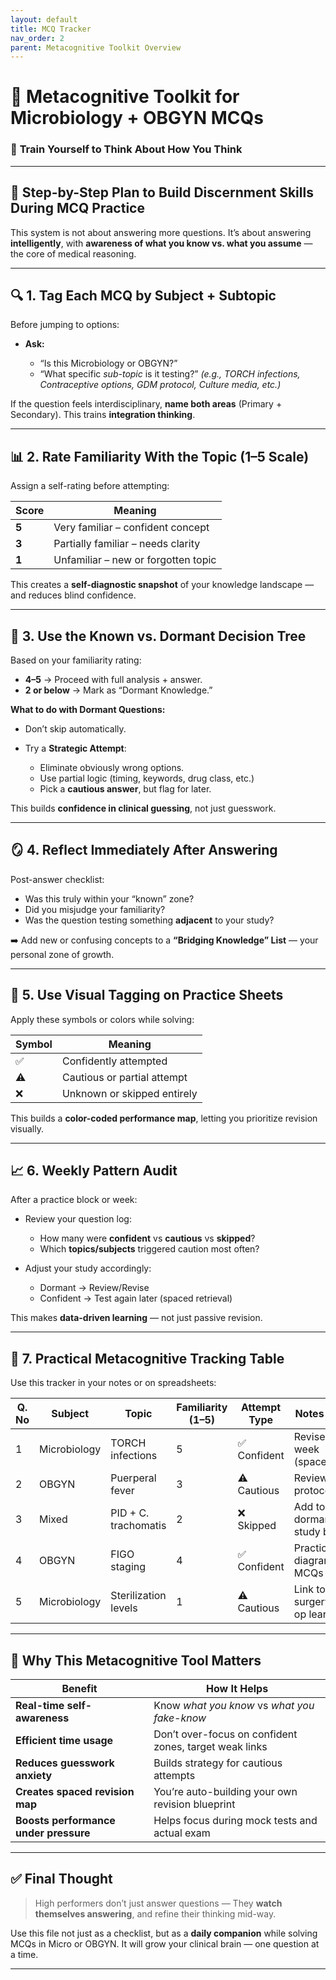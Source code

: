```yaml
---
layout: default
title: MCQ Tracker
nav_order: 2
parent: Metacognitive Toolkit Overview
---
```


# 🧠 Metacognitive Toolkit for Microbiology + OBGYN MCQs

### 🎯 **Train Yourself to Think About How You Think**

---

## 🔁 Step-by-Step Plan to Build **Discernment Skills** During MCQ Practice

This system is not about answering more questions.
It’s about answering **intelligently**, with **awareness of what you know vs. what you assume** — the core of medical reasoning.

---

## 🔍 1. **Tag Each MCQ by Subject + Subtopic**

Before jumping to options:

* **Ask:**

  * “Is this Microbiology or OBGYN?”
  * “What specific *sub-topic* is it testing?”
    *(e.g., TORCH infections, Contraceptive options, GDM protocol, Culture media, etc.)*

If the question feels interdisciplinary, **name both areas** (Primary + Secondary). This trains **integration thinking**.

---

## 📊 2. **Rate Familiarity With the Topic (1–5 Scale)**

Assign a self-rating before attempting:

| Score | Meaning                             |
| ----- | ----------------------------------- |
| **5** | Very familiar – confident concept   |
| **3** | Partially familiar – needs clarity  |
| **1** | Unfamiliar – new or forgotten topic |

This creates a **self-diagnostic snapshot** of your knowledge landscape — and reduces blind confidence.

---

## 🧭 3. **Use the Known vs. Dormant Decision Tree**

Based on your familiarity rating:

* **4–5** → Proceed with full analysis + answer.
* **2 or below** → Mark as “Dormant Knowledge.”

**What to do with Dormant Questions:**

* Don’t skip automatically.
* Try a **Strategic Attempt**:

  * Eliminate obviously wrong options.
  * Use partial logic (timing, keywords, drug class, etc.)
  * Pick a **cautious answer**, but flag for later.

This builds **confidence in clinical guessing**, not just guesswork.

---

## 🪞 4. **Reflect Immediately After Answering**

Post-answer checklist:

* Was this truly within your “known” zone?
* Did you misjudge your familiarity?
* Was the question testing something **adjacent** to your study?

➡️ Add new or confusing concepts to a **“Bridging Knowledge” List** — your personal zone of growth.

---

## 🎨 5. **Use Visual Tagging on Practice Sheets**

Apply these symbols or colors while solving:

| Symbol | Meaning                     |
| ------ | --------------------------- |
| ✅      | Confidently attempted       |
| ⚠️     | Cautious or partial attempt |
| ❌      | Unknown or skipped entirely |

This builds a **color-coded performance map**, letting you prioritize revision visually.

---

## 📈 6. **Weekly Pattern Audit**

After a practice block or week:

* Review your question log:

  * How many were **confident** vs **cautious** vs **skipped**?
  * Which **topics/subjects** triggered caution most often?
* Adjust your study accordingly:

  * Dormant → Review/Revise
  * Confident → Test again later (spaced retrieval)

This makes **data-driven learning** — not just passive revision.

---

## 🧩 7. **Practical Metacognitive Tracking Table**

Use this tracker in your notes or on spreadsheets:

| Q. No | Subject      | Topic                | Familiarity (1–5) | Attempt Type | Notes / Plan                    |
| ----- | ------------ | -------------------- | ----------------- | ------------ | ------------------------------- |
| 1     | Microbiology | TORCH infections     | 5                 | ✅ Confident  | Revise in 1 week (spaced)       |
| 2     | OBGYN        | Puerperal fever      | 3                 | ⚠️ Cautious  | Review Abx protocols            |
| 3     | Mixed        | PID + C. trachomatis | 2                 | ❌ Skipped    | Add to dormant → study basics   |
| 4     | OBGYN        | FIGO staging         | 4                 | ✅ Confident  | Practice with diagram MCQs      |
| 5     | Microbiology | Sterilization levels | 1                 | ⚠️ Cautious  | Link to surgery/pre-op learning |

---

## 🧠 Why This Metacognitive Tool Matters

| Benefit                               | How It Helps                                           |
| ------------------------------------- | ------------------------------------------------------ |
| **Real-time self-awareness**          | Know *what you know* vs *what you fake-know*           |
| **Efficient time usage**              | Don’t over-focus on confident zones, target weak links |
| **Reduces guesswork anxiety**         | Builds strategy for cautious attempts                  |
| **Creates spaced revision map**       | You’re auto-building your own revision blueprint       |
| **Boosts performance under pressure** | Helps focus during mock tests and actual exam          |

---

## ✅ Final Thought

> High performers don’t just answer questions —
> They **watch themselves answering**, and refine their thinking mid-way.

Use this file not just as a checklist, but as a **daily companion** while solving MCQs in Micro or OBGYN. It will grow your clinical brain — one question at a time.

---


